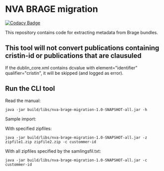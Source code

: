 # NVA BRAGE migration

[![Codacy Badge](https://app.codacy.com/project/badge/Grade/5c93275b8bc74cda81d3872af3b2271d)](https://www.codacy.com/gh/BIBSYSDEV/nva-brage-migration/dashboard?utm_source=github.com&amp;utm_medium=referral&amp;utm_content=BIBSYSDEV/nva-brage-migration&amp;utm_campaign=Badge_Grade)

This repository contains code for extracting metadata from Brage bundles.

## This tool will not convert publications containing cristin-id or publications that are clausuled

If the dublin_core.xml contains dcvalue with element="identifier" qualifier="cristin", it will be
skipped (and logged as error).

## Run the CLI tool

Read the manual:

```shell
java -jar build/libs/nva-brage-migration-1.0-SNAPSHOT-all.jar -h
```

Sample import:

With specified zipfiles:
```shell
java -jar build/libs/nva-brage-migration-1.0-SNAPSHOT-all.jar -z zipfile1.zip zipfile2.zip -c custommer-id
```

With all zipfiles specified by the samlingsfil.txt:
```shell
java -jar build/libs/nva-brage-migration-1.0-SNAPSHOT-all.jar -c custommer-id
```